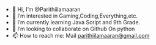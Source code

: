 - 👋 Hi, I’m @Parithiilamaaran
- 👀 I’m interested in Gaming,Coding,Everything,etc.
- 🌱 I’m currently learning Java Script and 9th Grade.
- 💞️ I’m looking to collaborate on Github On python
- 📫 How to reach me: Mail parithiilamaaran@gmail.com

<!---
Parithiilamaaran/Parithiilamaaran is a ✨ special ✨ repository because its `README.md` (this file) appears on your GitHub profile.
You can click the Preview link to take a look at your changes.
--->
